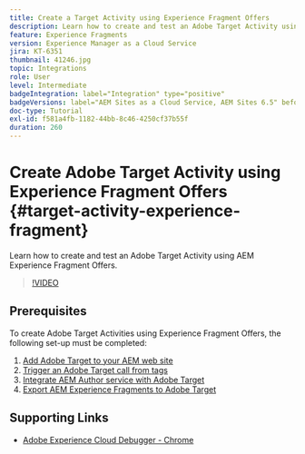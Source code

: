 ```yaml
---
title: Create a Target Activity using Experience Fragment Offers
description: Learn how to create and test an Adobe Target Activity using AEM Experience Fragment offers.
feature: Experience Fragments
version: Experience Manager as a Cloud Service
jira: KT-6351
thumbnail: 41246.jpg
topic: Integrations
role: User
level: Intermediate
badgeIntegration: label="Integration" type="positive"
badgeVersions: label="AEM Sites as a Cloud Service, AEM Sites 6.5" before-title="false"
doc-type: Tutorial
exl-id: f581a4fb-1182-44bb-8c46-4250cf37b55f
duration: 260
---
```

# Create Adobe Target Activity using Experience Fragment Offers {#target-activity-experience-fragment}

Learn how to create and test an Adobe Target Activity using AEM Experience Fragment Offers.

>[!VIDEO](https://video.tv.adobe.com/v/41246?quality=12&learn=on)

## Prerequisites

To create Adobe Target Activities using Experience Fragment Offers, the following set-up must be completed:

1. [Add Adobe Target to your AEM web site](./add-target-launch-extension.md)
1. [Trigger an Adobe Target call from tags](./load-and-fire-target.md)
1. [Integrate AEM Author service with Adobe Target](./setup-aem-target-cloud-service.md)
1. [Export AEM Experience Fragments to Adobe Target](./export-experience-fragment-target.md)

## Supporting Links

* [Adobe Experience Cloud Debugger - Chrome](https://chrome.google.com/webstore/detail/adobe-experience-platform/bfnnokhpnncpkdmbokanobigaccjkpob) 
